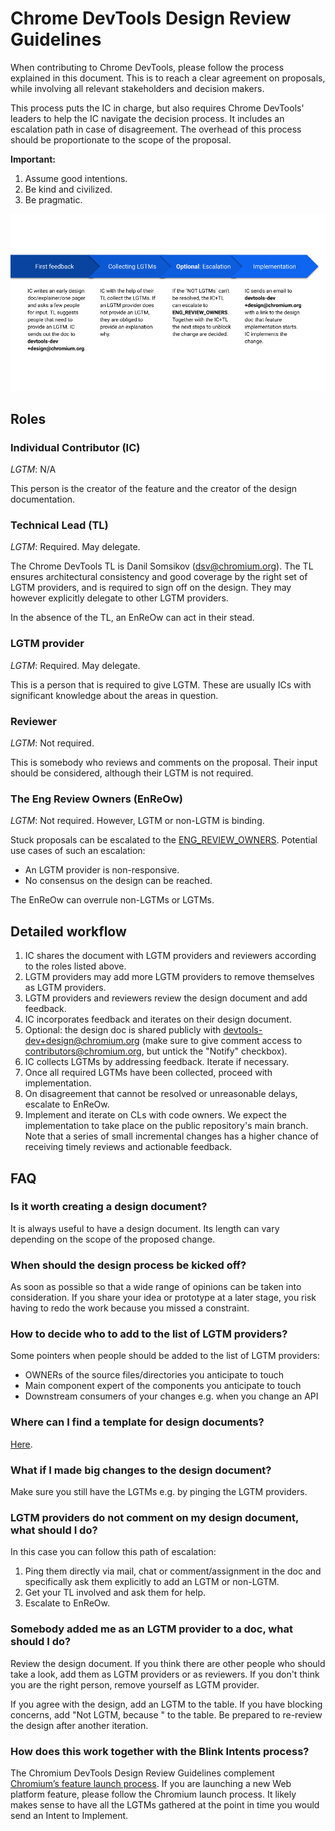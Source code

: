 # Chrome DevTools Design Review Guidelines

When contributing to Chrome DevTools, please follow the process explained in this document. This is to reach a clear agreement on proposals, while involving all relevant stakeholders and decision makers.

This process puts the IC in charge, but also requires Chrome DevTools' leaders to help the IC navigate the decision process. It includes an escalation path in case of disagreement. The overhead of this process should be proportionate to the scope of the proposal.

**Important:**

1. Assume good intentions.
1. Be kind and civilized.
1. Be pragmatic.

![DevTools Design Process](design_guidelines.png)

## Roles

### Individual Contributor (IC)

_LGTM_: N/A

This person is the creator of the feature and the creator of the design documentation.

### Technical Lead (TL)

_LGTM_: Required. May delegate.

The Chrome DevTools TL is Danil Somsikov (dsv@chromium.org). The TL ensures architectural consistency and good coverage by the right set of LGTM providers, and is required to sign off on the design. They may however explicitly delegate to other LGTM providers.

In the absence of the TL, an EnReOw can act in their stead.

### LGTM provider

_LGTM_: Required. May delegate.

This is a person that is required to give LGTM. These are usually ICs with significant knowledge about the areas in question.

### Reviewer

_LGTM_: Not required.

This is somebody who reviews and comments on the proposal. Their input should be considered, although their LGTM is not required.

### The Eng Review Owners (EnReOw)

_LGTM_: Not required. However, LGTM or non-LGTM is binding.

Stuck proposals can be escalated to the [ENG_REVIEW_OWNERS](https://cs.chromium.org/chromium/src/third_party/devtools-frontend/src/config/owner/ENG_REVIEW_OWNERS). Potential use cases of such an escalation:

- An LGTM provider is non-responsive.
- No consensus on the design can be reached.

The EnReOw can overrule non-LGTMs or LGTMs.

## Detailed workflow

1. IC shares the document with LGTM providers and reviewers according to the roles listed above.
1. LGTM providers may add more LGTM providers to remove themselves as LGTM providers.
1. LGTM providers and reviewers review the design document and add feedback.
1. IC incorporates feedback and iterates on their design document.
1. Optional: the design doc is shared publicly with devtools-dev+design@chromium.org (make sure to give comment access to contributors@chromium.org, but untick the "Notify" checkbox).
1. IC collects LGTMs by addressing feedback. Iterate if necessary.
1. Once all required LGTMs have been collected, proceed with implementation.
1. On disagreement that cannot be resolved or unreasonable delays, escalate to EnReOw.
1. Implement and iterate on CLs with code owners. We expect the implementation to take place on the public repository's main branch. Note that a series of small incremental changes has a higher chance of receiving timely reviews and actionable feedback.

## FAQ

### Is it worth creating a design document?

It is always useful to have a design document. Its length can vary depending on the scope of the proposed change.

### When should the design process be kicked off?

As soon as possible so that a wide range of opinions can be taken into consideration. If you share your idea or prototype at a later stage, you risk having to redo the work because you missed a constraint.

### How to decide who to add to the list of LGTM providers?

Some pointers when people should be added to the list of LGTM providers:

- OWNERs of the source files/directories you anticipate to touch
- Main component expert of the components you anticipate to touch
- Downstream consumers of your changes e.g. when you change an API

### Where can I find a template for design documents?

[Here](https://goo.gle/devtools-design-doc-template).

### What if I made big changes to the design document?

Make sure you still have the LGTMs e.g. by pinging the LGTM providers.

### LGTM providers do not comment on my design document, what should I do?

In this case you can follow this path of escalation:

1. Ping them directly via mail, chat or comment/assignment in the doc and specifically ask them explicitly to add an LGTM or non-LGTM.
1. Get your TL involved and ask them for help.
1. Escalate to EnReOw.

### Somebody added me as an LGTM provider to a doc, what should I do?

Review the design document. If you think there are other people who should take a look, add them as LGTM providers or as reviewers. If you don't think you are the right person, remove yourself as LGTM provider.

If you agree with the design, add an LGTM to the table. If you have blocking concerns, add "Not LGTM, because <reason>" to the table. Be prepared to re-review the design after another iteration.

### How does this work together with the Blink Intents process?

The Chromium DevTools Design Review Guidelines complement [Chromium’s feature launch process](https://www.chromium.org/blink/launching-features). If you are launching a new Web platform feature, please follow the Chromium launch process. It likely makes sense to have all the LGTMs gathered at the point in time you would send an Intent to Implement.
